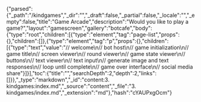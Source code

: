 {"parsed":{"_path":"/kindgames","_dir":"","_draft":false,"_partial":false,"_locale":"","_empty":false,"title":"Game Arcade","description":"Would you like to play a game?","layout":"gamescreen","gallery":"botcafe","body":{"type":"root","children":[{"type":"element","tag":"page-list","props":{},"children":[]},{"type":"element","tag":"p","props":{},"children":[{"type":"text","value":"// welcome\n// bot host\n// game initialization\n// game title\n// screen viewer\n// round viewer\n// game state viewer\n// buttons\n// text viewer\n// text input\n// generate image and text responses\n// loop until complete\n// game over interface\n// social media share"}]}],"toc":{"title":"","searchDepth":2,"depth":2,"links":[]}},"_type":"markdown","_id":"content:3. kindgames:index.md","_source":"content","_file":"3. kindgames/index.md","_extension":"md"},"hash":"cYAUPxgOcm"}